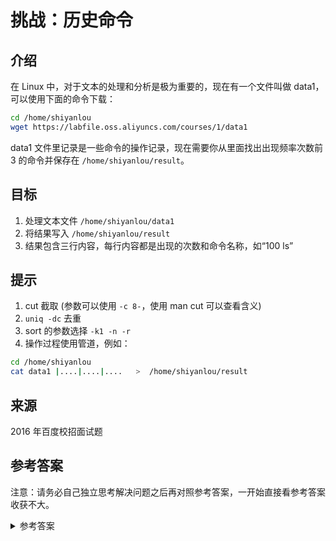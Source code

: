 # 挑战：历史命令

## 介绍

在 Linux 中，对于文本的处理和分析是极为重要的，现在有一个文件叫做 data1，可以使用下面的命令下载：

```bash
cd /home/shiyanlou
wget https://labfile.oss.aliyuncs.com/courses/1/data1
```

data1 文件里记录是一些命令的操作记录，现在需要你从里面找出出现频率次数前 3 的命令并保存在 `/home/shiyanlou/result`。

## 目标

1. 处理文本文件 `/home/shiyanlou/data1`
2. 将结果写入 `/home/shiyanlou/result`
3. 结果包含三行内容，每行内容都是出现的次数和命令名称，如“100 ls”

## 提示

1. cut 截取 (参数可以使用 `-c 8-`，使用 man cut 可以查看含义)
2. `uniq -dc` 去重
3. sort 的参数选择 `-k1 -n -r`
4. 操作过程使用管道，例如：

```bash
cd /home/shiyanlou
cat data1 |....|....|....   >  /home/shiyanlou/result
```

## 来源

2016 年百度校招面试题

## 参考答案

注意：请务必自己独立思考解决问题之后再对照参考答案，一开始直接看参考答案收获不大。

<details>
   <summary>参考答案</summary>

```bash
cat data1 |cut -c 8-|sort|uniq -dc|sort -rn -k1 |head -3 > /home/shiyanlou/result
```

</details>
